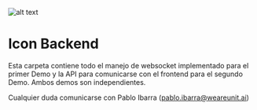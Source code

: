 ![alt text](https://poc-tes-input.s3.amazonaws.com/Logo+UNIT+Vertical.png)

# Icon Backend

Esta carpeta contiene todo el manejo de websocket implementado para el primer Demo y la API para comunicarse con el frontend para el segundo Demo. Ambos demos son independientes.

Cualquier duda comunicarse con Pablo Ibarra (pablo.ibarra@weareunit.ai)